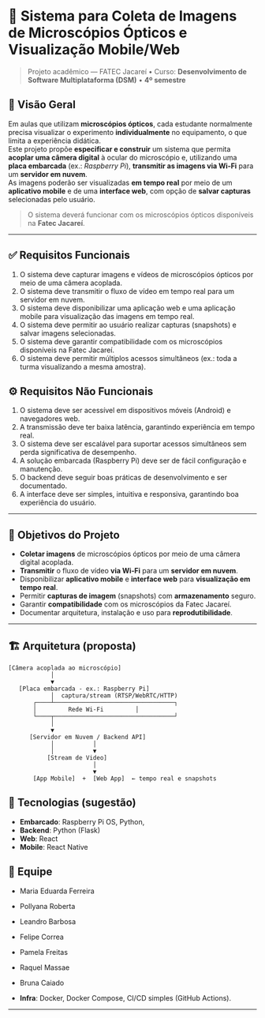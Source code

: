 # 🧪 Sistema para Coleta de Imagens de Microscópios Ópticos e Visualização Mobile/Web

> Projeto acadêmico — FATEC Jacareí • Curso: **Desenvolvimento de Software Multiplataforma (DSM)** • **4º semestre**

## 📌 Visão Geral
Em aulas que utilizam **microscópios ópticos**, cada estudante normalmente precisa visualizar o experimento **individualmente** no equipamento, o que limita a experiência didática.  
Este projeto propõe **especificar e construir** um sistema que permita **acoplar uma câmera digital** à ocular do microscópio e, utilizando uma **placa embarcada** (ex.: *Raspberry Pi*), **transmitir as imagens via Wi‑Fi** para um **servidor em nuvem**.  
As imagens poderão ser visualizadas **em tempo real** por meio de um **aplicativo mobile** e de uma **interface web**, com opção de **salvar capturas** selecionadas pelo usuário.

> O sistema deverá funcionar com os microscópios ópticos disponíveis na **Fatec Jacareí**.

---

## ✅ Requisitos Funcionais 
1. O sistema deve capturar imagens e vídeos de microscópios ópticos por meio de uma câmera acoplada.
2. O sistema deve transmitir o fluxo de vídeo em tempo real para um servidor em nuvem.
3. O sistema deve disponibilizar uma aplicação web e uma aplicação mobile para visualização das imagens em tempo real.
4. O sistema deve permitir ao usuário realizar capturas (snapshots) e salvar imagens selecionadas.
5. O sistema deve garantir compatibilidade com os microscópios disponíveis na Fatec Jacareí.
6. O sistema deve permitir múltiplos acessos simultâneos (ex.: toda a turma visualizando a mesma amostra).

## ⚙ Requisitos Não Funcionais
1. O sistema deve ser acessível em dispositivos móveis (Android) e navegadores web.
2. A transmissão deve ter baixa latência, garantindo experiência em tempo real.
3. O sistema deve ser escalável para suportar acessos simultâneos sem perda significativa de desempenho.
4. A solução embarcada (Raspberry Pi) deve ser de fácil configuração e manutenção.
5. O backend deve seguir boas práticas de desenvolvimento e ser documentado.
6. A interface deve ser simples, intuitiva e responsiva, garantindo boa experiência do usuário.
   
---

## 🎯 Objetivos do Projeto
- **Coletar imagens** de microscópios ópticos por meio de uma câmera digital acoplada.
- **Transmitir** o fluxo de vídeo **via Wi‑Fi** para um **servidor em nuvem**.
- Disponibilizar **aplicativo mobile** e **interface web** para **visualização em tempo real**.
- Permitir **capturas de imagem** (snapshots) com **armazenamento** seguro.
- Garantir **compatibilidade** com os microscópios da Fatec Jacareí.
- Documentar arquitetura, instalação e uso para **reprodutibilidade**.

---

## 🏗️ Arquitetura (proposta)
```
[Câmera acoplada ao microscópio]
            │
            ▼
   [Placa embarcada - ex.: Raspberry Pi]
            │  captura/stream (RTSP/WebRTC/HTTP)
       ┌────┴──────────────────────────────────┐
       │         Rede Wi‑Fi         │
       └────┬──────────────────────────────────┘
            │
            ▼
      [Servidor em Nuvem / Backend API]
            │           │  
            │           ▼
           [Stream de Video]
                        │
                        ▼
       [App Mobile]  +  [Web App]  ← tempo real e snapshots
```

## 🧰 Tecnologias (sugestão)
- **Embarcado**: Raspberry Pi OS, Python, 
- **Backend**: Python (Flask)
- **Web**: React
- **Mobile**: React Native

## 👥 Equipe
- Maria Eduarda Ferreira
- Pollyana Roberta
- Leandro Barbosa
- Felipe Correa
- Pamela Freitas
- Raquel Massae
- Bruna Caiado

- **Infra**: Docker, Docker Compose, CI/CD simples (GitHub Actions).

---
